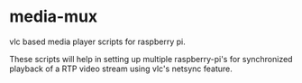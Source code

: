 # media-mux
vlc based media player scripts for raspberry pi.

These scripts will help in setting up multiple raspberry-pi's for synchronized playback of a RTP video stream using vlc's netsync feature.
